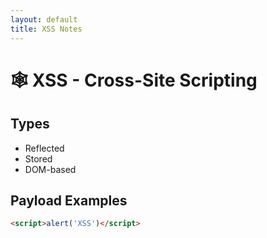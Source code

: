```yaml
---
layout: default
title: XSS Notes
---
```


<link rel="stylesheet" href="/assets/retro.css">

# 🕸️ XSS - Cross-Site Scripting

## Types

- Reflected
- Stored
- DOM-based

## Payload Examples

```html
<script>alert('XSS')</script>
